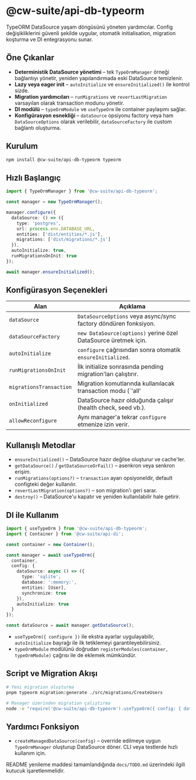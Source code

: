 # @cw-suite/api-db-typeorm

TypeORM DataSource yaşam döngüsünü yöneten yardımcılar. Config değişikliklerini güvenli şekilde uygular, otomatik initialisation, migration koşturma ve DI entegrasyonu sunar.

## Öne Çıkanlar
- **Deterministik DataSource yönetimi** – tek `TypeOrmManager` örneği bağlantıyı yönetir, yeniden yapılandırmada eski DataSource temizlenir.
- **Lazy veya eager init** – `autoInitialize` ve `ensureInitialized()` ile kontrol sizde.
- **Migration yardımcıları** – `runMigrations` ve `revertLastMigration` varsayılan olarak transaction modunu yönetir.
- **DI modülü** – `typeOrmModule` ve `useTypeOrm` ile container paylaşımı sağlar.
- **Konfigürasyon esnekliği** – `dataSource` opsiyonu factory veya ham `DataSourceOptions` olarak verilebilir, `dataSourceFactory` ile custom bağlantı oluşturma.

## Kurulum

```bash
npm install @cw-suite/api-db-typeorm typeorm
```

## Hızlı Başlangıç

```ts
import { TypeOrmManager } from '@cw-suite/api-db-typeorm';

const manager = new TypeOrmManager();

manager.configure({
  dataSource: () => ({
    type: 'postgres',
    url: process.env.DATABASE_URL,
    entities: ['dist/entities/*.js'],
    migrations: ['dist/migrations/*.js']
  }),
  autoInitialize: true,
  runMigrationsOnInit: true
});

await manager.ensureInitialized();
```

## Konfigürasyon Seçenekleri
| Alan | Açıklama |
| --- | --- |
| `dataSource` | `DataSourceOptions` veya async/sync factory döndüren fonksiyon. |
| `dataSourceFactory` | `new DataSource(options)` yerine özel DataSource üretmek için. |
| `autoInitialize` | `configure` çağrısından sonra otomatik `ensureInitialized`. |
| `runMigrationsOnInit` | İlk initialize sonrasında pending migration'ları çalıştırır. |
| `migrationsTransaction` | Migration komutlarında kullanılacak transaction modu (`'all' | 'each' | 'none'`). |
| `onInitialized` | DataSource hazır olduğunda çalışır (health check, seed vb.). |
| `allowReconfigure` | Aynı manager'a tekrar `configure` etmenize izin verir. |

## Kullanışlı Metodlar
- `ensureInitialized()` – DataSource hazır değilse oluşturur ve cache'ler.
- `getDataSource()` / `getDataSourceOrFail()` – asenkron veya senkron erişim.
- `runMigrations(options?)` – `transaction` ayarı opsiyoneldir, default configteki değer kullanılır.
- `revertLastMigration(options?)` – son migration'ı geri sarar.
- `destroy()` – DataSource'u kapatır ve yeniden kullanılabilir hale getirir.

## DI ile Kullanım

```ts
import { useTypeOrm } from '@cw-suite/api-db-typeorm';
import { Container } from '@cw-suite/api-di';

const container = new Container();

const manager = await useTypeOrm({
  container,
  config: {
    dataSource: async () => ({
      type: 'sqlite',
      database: ':memory:',
      entities: [User],
      synchronize: true
    }),
    autoInitialize: true
  }
});

const dataSource = await manager.getDataSource();
```

- `useTypeOrm({ configure })` ile ekstra ayarlar uygulayabilir, `autoInitialize` bayrağı ile ilk tetiklemeyi garantileyebilirsiniz.
- `typeOrmModule` modülünü doğrudan `registerModules(container, typeOrmModule)` çağrısı ile de eklemek mümkündür.

## Script ve Migration Akışı
```bash
# Yeni migration oluşturma
pnpm typeorm migration:generate ./src/migrations/CreateUsers

# Manager üzerinden migration çalıştırma
node -e "require('@cw-suite/api-db-typeorm').useTypeOrm({ config: { dataSource: require('./ormconfig') } }).then(m => m.runMigrations())"
```

## Yardımcı Fonksiyon
- `createManagedDataSource(config)` – override edilmeye uygun `TypeOrmManager` oluşturup DataSource döner. CLI veya testlerde hızlı kullanım için.

README yenileme maddesi tamamlandığında `docs/TODO.md` üzerindeki ilgili kutucuk işaretlenmelidir.
